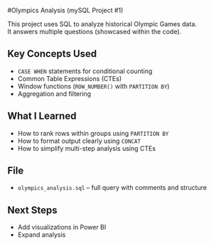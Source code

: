 #Olympics Analysis (mySQL Project #1)

This project uses SQL to analyze historical Olympic Games data.  
It answers multiple questions (showcased within the code).

## Key Concepts Used
- `CASE WHEN` statements for conditional counting
- Common Table Expressions (CTEs)
- Window functions (`ROW_NUMBER()` with `PARTITION BY`)
- Aggregation and filtering

## What I Learned
- How to rank rows within groups using `PARTITION BY`
- How to format output clearly using `CONCAT`
- How to simplify multi-step analysis using CTEs

## File
- `olympics_analysis.sql` – full query with comments and structure

## Next Steps
- Add visualizations in Power BI
- Expand analysis 

